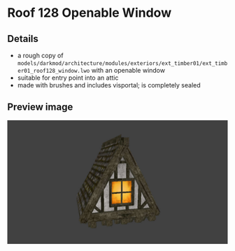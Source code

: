 # Roof 128 Openable Window

## Details
- a rough copy of `models/darkmod/architecture/modules/exteriors/ext_timber01/ext_timber01_roof128_window.lwo` with an openable window
- suitable for entry point into an attic
- made with brushes and includes visportal; is completely sealed

## Preview image
![alt text](roof128.jpg "table")
